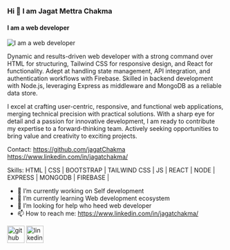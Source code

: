 ### Hi 👋 I am Jagat Mettra Chakma
#### I am a web developer
![I am a web developer]([https://drive.google.com/file/d/13h0kVZ2Ecuv9TpEYSk5OhJKUsL1pP2yZ/view?usp=sharing](https://i.ibb.co.com/ch5Y4V53/Git-profile-banner.png))

Dynamic and results-driven web developer with a strong command over HTML for structuring, Tailwind CSS for responsive design, and React for functionality. Adept at handling state management, API integration, and authentication workflows with Firebase. Skilled in backend development with Node.js, leveraging Express as middleware and MongoDB as a reliable data store.

I excel at crafting user-centric, responsive, and functional web applications, merging technical precision with practical solutions. With a sharp eye for detail and a passion for innovative development, I am ready to contribute my expertise to a forward-thinking team. Actively seeking opportunities to bring value and creativity to exciting projects.

Contact:
https://github.com/jagatChakma
https://www.linkedin.com/in/jagatchakma/

Skills: HTML | CSS | BOOTSTRAP | TAILWIND CSS | JS | REACT | NODE | EXPRESS | MONGODB | FIREBASE |

- 🔭 I’m currently working on Self development 
- 🌱 I’m currently learning Web development ecosystem 
- 🤔 I’m looking for help who heed web developer 
- 📫 How to reach me: https://www.linkedin.com/in/jagatchakma/ 


[<img src='https://cdn.jsdelivr.net/npm/simple-icons@3.0.1/icons/github.svg' alt='github' height='40'>](https://github.com/https://github.com/jagatchakma)  [<img src='https://cdn.jsdelivr.net/npm/simple-icons@3.0.1/icons/linkedin.svg' alt='linkedin' height='40'>](https://www.linkedin.com/in/https://www.linkedin.com/in/jagatchakma//)  

